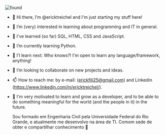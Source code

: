 <!-- ![dune1](https://user-images.githubusercontent.com/106178471/175835844-bb231413-8290-4e91-aeb9-46137bd1948d.png) -->
<!-- ![found](https://user-images.githubusercontent.com/106178471/175836166-98d362f3-65df-497b-a176-8df82b7c2d39.jpg)-->
![found](https://user-images.githubusercontent.com/106178471/176327973-acd20274-76a5-4f5c-8556-be5d65d489b2.jpg)



- 👋 Hi there, I’m @ericktreichel and I'm just starting my stuff here!
- 👀 I’m (very) interested in learning about programming and IT in general.
- 🐥 I've learned (so far) SQL, HTML, CSS and JavaScript.
- 🌱 I’m currently learning Python.
- 🐾 I'l learn next: Who knows?! I'm open to learn any language/framework, anything!
- 💞️ I’m looking to collaborate on new projects and ideas.
- 📫 How to reach me: by e-mail: (erickfili25@gmail.com) and Linkedin (https://www.linkedin.com/in/ericktreichel/).
- 🚀 I'm very motivated to learn and grow as a developer, and to be able to do something meaningful for the world (and the people in it) in the future.

  Sou formado em Engenharia Civil pela Universidade Federal do Rio Grande, e atualmente me desenvolvo na área de TI.
Comom sede de obter e compartilhar conhecimento 🔁
<!---
ericktreichel/ericktreichel is a ✨ special ✨ repository because its `README.md` (this file) appears on your GitHub profile.
You can click the Preview link to take a look at your changes.
--->
